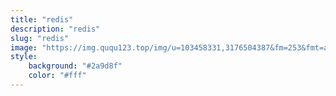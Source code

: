 ```yaml
---
title: "redis"
description: "redis"
slug: "redis"
image: "https://img.ququ123.top/img/u=103458331,3176504387&fm=253&fmt=auto&app=138&f=JPEG.jpeg?imageView2/2/w/900/h/480"
style:
    background: "#2a9d8f"
    color: "#fff"
---
```

